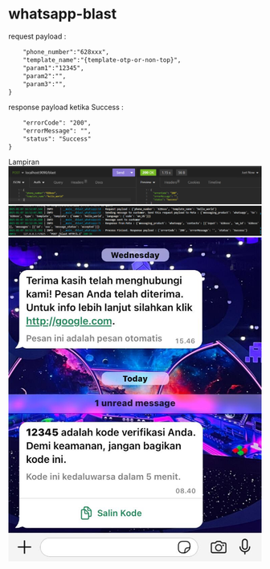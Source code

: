 # whatsapp-blast

request payload :
```{
	"phone_number":"628xxx",
	"template_name":"{template-otp-or-non-top}",
	"param1":"12345",
	"param2":"",
	"param3":"",
}
```



response payload ketika Success :
```{
	"errorCode": "200",
	"errorMessage": "",
	"status": "Success"
}
```

Lampiran
![Local Example](images/req-res.png)
![Local Example](images/log.png)
![Local Example](images/received-message.png)